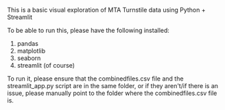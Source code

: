 This is a basic visual exploration of MTA Turnstile data using Python + Streamlit

To be able to run this, please have the following installed:

1. pandas
2. matplotlib
3. seaborn
4. streamlit (of course)

To run it, please ensure that the combinedfiles.csv file and the streamlit_app.py script are in the same folder, or if they aren't/if there is an issue, please manually point to the folder where the combinedfiles.csv file is. 
